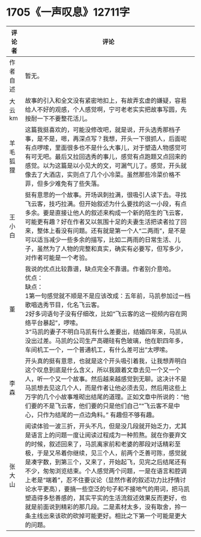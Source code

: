 # 1705《一声叹息》12711字

评论者 | 评论 |
|---|---|
作者自述|暂无。
大云km|故事的引入和全文没有紧密地扣上，有故弄玄虚的嫌疑，容易给人不好的观感，个人感觉啊，宁可老老实实把故事写圆，先按耐一下不要整花活儿。
羊毛狐狸|这篇我挺喜欢的，可能没修改吧，就是说，开头选秀那档子事，是不是，嗯，再深点写？我想，开头一下很抓人，后面呢有点啰嗦，里面很多也不是什么大事儿，对于塑造人物感觉可有可无吧。最后又拉回选秀的事儿，感觉有点跑题又点回来的感觉。以为这篇是以小见大的文，可漏气儿了。感觉，开头就像去了大酒店，实则点了几个小冷菜。虽然那些冷菜价格不菲，但多少难免有了些失落。
王小白|挺有意思的一个故事。开场讽刺拉满，很吸引人读下去。寻找飞云客，技巧拉满。但开始叙述为什么要找的这一小段，有点多余。要是直接让他人的叙述来构成一个新的陌生的飞云客，可能更有趣？好在作者又以氛围十足的夫妻生活把读者拉了回来，整体上看没有问题。还有就是第一个人“二两雨”，是不是可以适当减少一些多余的描写，比如二两雨的日常生活、儿子，虽然为了人物的完整和真实，确实有必要写，但写多少，对作者可能是一个考验。
董|我说的优点比较靠谱，缺点完全不靠谱。作者别介意哈。<br/>优点：<br/>缺点：<br/>1第一句感觉就不顺是不是应该改成：五年前，马凯参加过一档歌唱选秀节目，化名飞云客。<br/>2好多词语句子没有仔细改，比如“飞云客的这一视频内容在网络平台暴起”，啰嗦。<br/>3“马凯的妻子不明白马凯有什么差要出，结婚四年来，马凯从没出过差。马凯的公司生产高硼硅有色玻璃，他在职四年多，车间机工一个，一个普通机工，有什么差可出”太啰嗦。
李森|开头真的挺有意思，也就是这个开头吸引着我，让我想弄明白这个叹息到底是什么含义，所以我跟着文章去见一个又一个人，听一个又一个故事。然后越来越感觉到无聊。这决计不是马凯想去见这几个人，而是作者让他必须去见，然后用这些上万字的几个小故事堆砌出结尾的道理。正如文章中所说的：“他们要的不是飞云客，他们要的只是他们自己”“飞云客不是中心，只作为结尾的一点边角料。” 有趣但不够有趣。
张大山|阅读体验一波三折，开头不凡，但是没几段就开始乏力，尤其是语言上的问题一度让阅读过程成为一种煎熬。就在你要弃文的时候，叙述回来了，马凯离家前和老婆的那段对话精彩至极，于是又吊着你继续，见三个人，前两个乏善可陈，感觉就是凑字数，到第三个，又来了，开始起飞，见完之后结尾还有不少，匆匆浏览结束。个人感觉两个问题，一是在语言和腔调上老是“端着”，忍不住要议论（显然作者的叙述功力比抒情讨论水平更高），要搞一些空泛的句子和不接地气的用词，把马凯塑造得多愁善感的，其实平实的生活流叙述效果反而更好，也就是前面说到精彩的那几段。二是素材太多，没有取舍，拎一条主线出来该砍的砍掉可能更好。相比之下第一个可能是更大的问题。